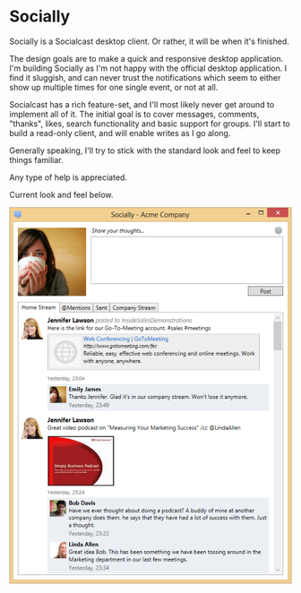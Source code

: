 Socially
========

Socially is a Socialcast desktop client. Or rather, it will be when it's finished.

The design goals are to make a quick and responsive desktop application. I'm building Socially as I'm not happy with the official desktop application. I find it sluggish, and can never trust the notifications which seem to either show up multiple times for one single event, or not at all.

Socialcast has a rich feature-set, and I'll most likely never get around to implement all of it. The initial goal is to cover messages, comments, "thanks", likes, search functionality and basic support for groups. I'll start to build a read-only client, and will enable writes as I go along.

Generally speaking, I'll try to stick with the standard look and feel to keep things familiar.

Any type of help is appreciated.

Current look and feel below.

![socially](https://raw.githubusercontent.com/marcjoha/Socially/screenshots/socially-main.png)
